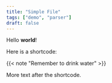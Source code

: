 ```yaml
---
title: "Simple File"
tags: ["demo", "parser"]
draft: false
---
```


Hello **world**!

Here is a shortcode:

{{< note "Remember to drink water" >}}

More text after the shortcode.

